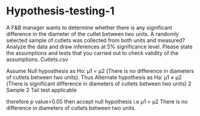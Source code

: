 # Hypothesis-testing-1
A F&B manager wants to determine whether there is any significant difference in the diameter of the cutlet between two units. A randomly selected sample of cutlets was collected from both units and measured? Analyze the data and draw inferences at 5% significance level. Please state the assumptions and tests that you carried out to check validity of the assumptions. Cutlets.csv

Assume Null hyposthesis as Ho: μ1 = μ2 (There is no difference in diameters of cutlets between two units).
Thus Alternate hypothesis as Ha: μ1 ≠ μ2 (There is significant difference in diameters of cutlets between two units) 2 Sample 2 Tail test applicable


therefore p value>0.05
then accept null hypothesis
i.e μ1 = μ2 There is no difference in diameters of cutlets between two units.
